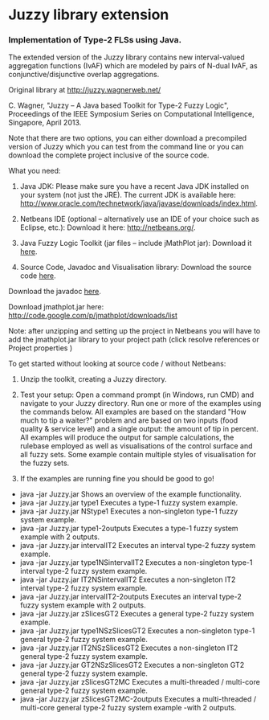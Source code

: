 #                                                   Juzzy library extension  

### Implementation of Type-2 FLSs using Java.

The extended version of the Juzzy library contains new interval-valued aggregation functions (IvAF) which are modeled by pairs of N-dual IvAF, as conjunctive/disjunctive overlap aggregations.

Original library at
http://juzzy.wagnerweb.net/

C. Wagner, "Juzzy – A Java based Toolkit for Type-2 Fuzzy Logic", Proceedings of the IEEE Symposium Series on Computational Intelligence, Singapore, April 2013.


Note that there are two options, you can either download a precompiled version of Juzzy which you can test from the command line or you can download the complete project inclusive of the source code.

What you need:

1. Java JDK:
Please make sure you have a recent Java JDK installed on your system (not just the JRE).
The current JDK is available here: http://www.oracle.com/technetwork/java/javase/downloads/index.html.

2. Netbeans IDE (optional – alternatively use an IDE of your choice such as Eclipse, etc.):
Download it here: http://netbeans.org/.

3. Java Fuzzy Logic Toolkit (jar files – include jMathPlot jar):
Download it [here](http://juzzy.wagnerweb.net/Juzzy_V2/Juzzy_V2.zip).

4. Source Code, Javadoc and Visualisation library:
Download the source code [here](http://juzzy.wagnerweb.net/Juzzy_V2/Juzzy_V2_Source.zip).

Download the javadoc [here](http://juzzy.wagnerweb.net/Juzzy_V2/Juzzy_V2_javadoc.zip).

Download jmathplot.jar here: http://code.google.com/p/jmathplot/downloads/list

Note: after unzipping and setting up the project in Netbeans you will have to add the jmathplot.jar library to your project path (click  resolve references or Project properties )

To get started without looking at source code / without Netbeans:

1. Unzip the toolkit, creating a Juzzy directory.

2. Test your setup:
Open a command prompt (in Windows, run CMD) and navigate to your Juzzy directory.
Run one or more of the examples using the commands below. All examples are based on the standard "How much to tip a waiter?" problem and are based on two inputs (food quality & service level) and a single output: the amount of tip in percent. All examples will produce the output for sample calculations, the rulebase employed as well as visualisations of the control surface and all fuzzy sets. Some example contain multiple styles of visualisation for the fuzzy sets.

3. If the examples are running fine you should be good to go!

- java -jar Juzzy.jar                               Shows an overview of the example functionality.
- java -jar Juzzy.jar type1                     Executes a type-1 fuzzy system example.
- java -jar Juzzy.jar NStype1                     Executes a non-singleton type-1 fuzzy system example.
- java -jar Juzzy.jar type1-2outputs        Executes a type-1 fuzzy system example with 2 outputs.
- java -jar Juzzy.jar intervalIT2             Executes an interval type-2 fuzzy system example.
- java -jar Juzzy.jar type1NSintervalIT2             Executes a non-singleton type-1 interval type-2 fuzzy system example.
- java -jar Juzzy.jar IT2NSintervalIT2             Executes a non-singleton IT2 interval type-2 fuzzy system example.
- java -jar Juzzy.jar intervalIT2-2outputs             Executes an interval type-2 fuzzy system example with 2 outputs.
- java -jar Juzzy.jar zSlicesGT2            Executes a general type-2 fuzzy system example.
- java -jar Juzzy.jar type1NSzSlicesGT2            Executes a non-singleton type-1 general type-2 fuzzy system example.
- java -jar Juzzy.jar IT2NSzSlicesGT2            Executes a non-singleton IT2 general type-2 fuzzy system example.
- java -jar Juzzy.jar GT2NSzSlicesGT2            Executes a non-singleton GT2 general type-2 fuzzy system example.
- java -jar Juzzy.jar zSlicesGT2MC      Executes a multi-threaded / multi-core general type-2 fuzzy system example.
- java -jar Juzzy.jar zSlicesGT2MC-2outputs      Executes a multi-threaded / multi-core general type-2 fuzzy system example -with 2 outputs.

